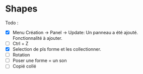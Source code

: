 # Shapes

Todo :

- [x] Menu Création -> Panel -> Update: Un panneau a été ajouté. Fonctionnalité à ajouter. 
- [ ] Ctrl + Z
- [x] Selection de pls forme et les collectionner.
- [ ] Rotation
- [ ] Poser une forme = un son
- [ ] Copié collé
